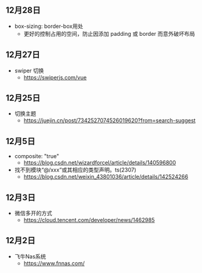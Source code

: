 ## 12月28日
- box-sizing: border-box用处
  - 更好的控制占用的空间，防止因添加 padding 或 border 而意外破坏布局
## 12月27日
- swiper 切换
  - https://swiperjs.com/vue
## 12月25日
- 切换主题
  - https://juejin.cn/post/7342527074526019620?from=search-suggest

## 12月5日
- composite: "true"
  - https://blog.csdn.net/wizardforcel/article/details/140596800
- 找不到模块“@/xxx”或其相应的类型声明。ts(2307)
  - https://blog.csdn.net/weixin_43801036/article/details/142524266
## 12月3日
- 微信多开的方式
  - https://cloud.tencent.com/developer/news/1462985
## 12月2日
- 飞牛Nas系统
  - https://www.fnnas.com/